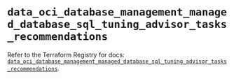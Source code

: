 # `data_oci_database_management_managed_database_sql_tuning_advisor_tasks_recommendations`

Refer to the Terraform Registry for docs: [`data_oci_database_management_managed_database_sql_tuning_advisor_tasks_recommendations`](https://registry.terraform.io/providers/oracle/oci/7.19.0/docs/data-sources/database_management_managed_database_sql_tuning_advisor_tasks_recommendations).
